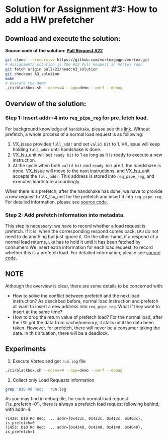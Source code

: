 # Solution for Assignment #3: How to add a HW prefetcher

## Download and execute the solution:

**Source code of the solution: [Pull Request #22](https://github.com/vortexgpgpu/vortex/pull/22)**

```bash
git clone  --recursive https://github.com/vortexgpgpu/vortex.git
# Assignment3 solution is the #22 Pull Request in Vortex repo
git fetch origin pull/22/head:A3_solution
git checkout A3_solution
make
# execute the demo
./ci/blackbox.sh --cores=4 --app=demo --perf --debug
```

## Overview of the solution:

### Step 1: Insert addr+4 into `req_pipe_reg` for pre_fetch load.

For background knowledge of `handshake`, please see this [link](http://fpgacpu.ca/fpga/handshake.html).
Without prefetch, a whole process of a normal load request is as following:

1. VX_issue provides `full_addr` and set `valid bit` to 1. VX_issue will keep holding `full_addr` until handshake is done.
2. VX_lsu_unit will set `ready bit` to 1 as long as it is ready to execute a new instruction.
3. At the cycle when both `valid bit` and `ready bit` are 1, the handshake is done. VX_issue will move to the next instructions, and VX_lsu_unit accepts the `full_addr`. This address is stored into `req_pipe_reg`, and executes load/store accordingly.

When there is a prefetch, after the handshake has done, we have to provide a new request to VX_lsu_unit for the prefetch and insert it into `req_pipe_reg`. For detailed information, please see [source code](https://github.com/vortexgpgpu/vortex/pull/22/files#diff-e7c7dffbfe7b26e92b9b1675965b8920f4acaf6c337f1a53d837738231898465R57).

### Step 2: Add prefetch information into metadata.

This step is necessary: we have to record whether a load request is prefetch. If it is, when the corresponding respond comes back, `LRU` do not need to do anything but just ignore it. On the other hand, if a respond of a normal load returns, `LRU` has to hold it until it has been fetched by consumers We insert extra information for each load request, to record whether this is a prefetch load. For detailed information, please see [source code](https://github.com/vortexgpgpu/vortex/pull/22/files#diff-e7c7dffbfe7b26e92b9b1675965b8920f4acaf6c337f1a53d837738231898465R132).

## NOTE

Although the overview is clear, there are some details to be concerned with:

- How to solve the conflict between prefetch and the next load instruction?
  As descirbed before, normal load instruction and prefetch all want to insert a new address into `req_pipe_reg`. What if they want to insert at the same time?
- How to drop the return value of prefetch load? For the normal load, after the `LSU` got the data from cache/memory, it stalls until the data been taken. However, for prefetch, there will never be a consumer taking the data. In this situation, there will be a deadlock.

## Experiments

1. Execute Vortex and get `run.log` file

```bash
./ci/blackbox.sh --cores=4 --app=demo --perf --debug
```

2. Collect only Load Requests information

```bash
grep 'D$0 Rd Req: ' run.log
```

As you may find in debug file, for each normal load request ('is_prefetch=0'), there is always a prefetch load request following behind, with addr+4.

```
71429: D$0 Rd Req: ... addr={0x433c, 0x423c, 0x413c, 0x403c}, is_prefetch=0
71453: D$0 Rd Req: ... addr={0x4340, 0x4240, 0x4140, 0x4040}, is_prefetch=1
```
